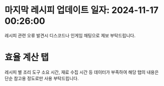 # 마지막 레시피 업데이트 일자: 2024-11-17 00:26:00

레시피 관련 오류 발견시 디스코드나 인게임 채팅으로 제보 부탁드립니다.

# 효율 계산 탭

레시피 별 조리 도구 소요 시간, 재료 수집 시간 등 데이터가 부족하여 해당 탭의 내용은 단순 참고용 정도로만 사용 부탁드립니다.
